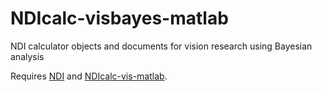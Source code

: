 # NDIcalc-visbayes-matlab
NDI calculator objects and documents for vision research using Bayesian analysis

Requires [NDI](https://ndi.vhlab.org) and [NDIcalc-vis-matlab](https://github.com/VH-Lab/NDIcalc-vis-matlab).


